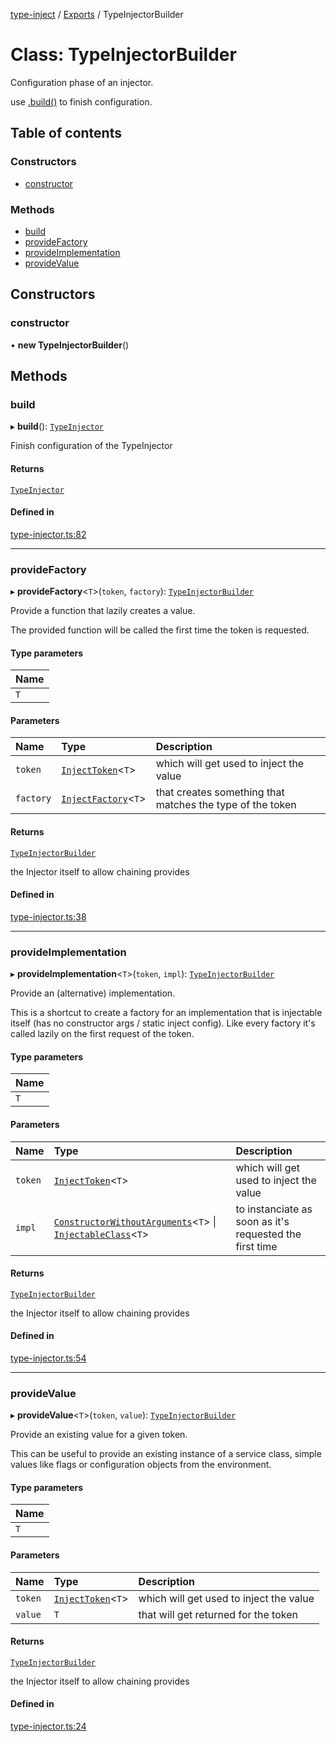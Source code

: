 [type-inject](../README.md) / [Exports](../modules.md) / TypeInjectorBuilder

# Class: TypeInjectorBuilder

Configuration phase of an injector.

use [.build()](TypeInjectorBuilder.md#build) to finish configuration.

## Table of contents

### Constructors

- [constructor](TypeInjectorBuilder.md#constructor)

### Methods

- [build](TypeInjectorBuilder.md#build)
- [provideFactory](TypeInjectorBuilder.md#providefactory)
- [provideImplementation](TypeInjectorBuilder.md#provideimplementation)
- [provideValue](TypeInjectorBuilder.md#providevalue)

## Constructors

### constructor

• **new TypeInjectorBuilder**()

## Methods

### build

▸ **build**(): [`TypeInjector`](TypeInjector.md)

Finish configuration of the TypeInjector

#### Returns

[`TypeInjector`](TypeInjector.md)

#### Defined in

[type-injector.ts:82](https://github.com/e-hein/type-inject/blob/4e7c44a/src/type-injector.ts#L82)

___

### provideFactory

▸ **provideFactory**<`T`\>(`token`, `factory`): [`TypeInjectorBuilder`](TypeInjectorBuilder.md)

Provide a function that lazily creates a value.

The provided function will be called the first time the token is requested.

#### Type parameters

| Name |
| :------ |
| `T` |

#### Parameters

| Name | Type | Description |
| :------ | :------ | :------ |
| `token` | [`InjectToken`](../modules.md#injecttoken)<`T`\> | which will get used to inject the value |
| `factory` | [`InjectFactory`](../interfaces/InjectFactory.md)<`T`\> | that creates something that matches the type of the token |

#### Returns

[`TypeInjectorBuilder`](TypeInjectorBuilder.md)

the Injector itself to allow chaining provides

#### Defined in

[type-injector.ts:38](https://github.com/e-hein/type-inject/blob/4e7c44a/src/type-injector.ts#L38)

___

### provideImplementation

▸ **provideImplementation**<`T`\>(`token`, `impl`): [`TypeInjectorBuilder`](TypeInjectorBuilder.md)

Provide an (alternative) implementation.

This is a shortcut to create a factory for an implementation
that is injectable itself (has no constructor args / static inject config).
Like every factory it's called lazily on the first request of the token.

#### Type parameters

| Name |
| :------ |
| `T` |

#### Parameters

| Name | Type | Description |
| :------ | :------ | :------ |
| `token` | [`InjectToken`](../modules.md#injecttoken)<`T`\> | which will get used to inject the value |
| `impl` | [`ConstructorWithoutArguments`](../modules.md#constructorwithoutarguments)<`T`\> \| [`InjectableClass`](../modules.md#injectableclass)<`T`\> | to instanciate as soon as it's requested the first time |

#### Returns

[`TypeInjectorBuilder`](TypeInjectorBuilder.md)

the Injector itself to allow chaining provides

#### Defined in

[type-injector.ts:54](https://github.com/e-hein/type-inject/blob/4e7c44a/src/type-injector.ts#L54)

___

### provideValue

▸ **provideValue**<`T`\>(`token`, `value`): [`TypeInjectorBuilder`](TypeInjectorBuilder.md)

Provide an existing value for a given token.

This can be useful to provide an existing instance of a
service class, simple values like flags or configuration objects
from the environment.

#### Type parameters

| Name |
| :------ |
| `T` |

#### Parameters

| Name | Type | Description |
| :------ | :------ | :------ |
| `token` | [`InjectToken`](../modules.md#injecttoken)<`T`\> | which will get used to inject the value |
| `value` | `T` | that will get returned for the token |

#### Returns

[`TypeInjectorBuilder`](TypeInjectorBuilder.md)

the Injector itself to allow chaining provides

#### Defined in

[type-injector.ts:24](https://github.com/e-hein/type-inject/blob/4e7c44a/src/type-injector.ts#L24)
